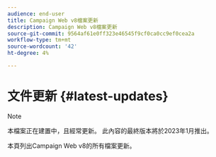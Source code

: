 ```yaml
---
audience: end-user
title: Campaign Web v8檔案更新
description: Campaign Web v8檔案更新
source-git-commit: 9564af61e0ff323e46545f9cf0ca0cc9ef0cea2a
workflow-type: tm+mt
source-wordcount: '42'
ht-degree: 4%

---
```


# 文件更新 {#latest-updates}

>[!NOTE]
>
>本檔案正在建置中，且經常更新。 此內容的最終版本將於2023年1月推出。

本頁列出Campaign Web v8的所有檔案更新。

